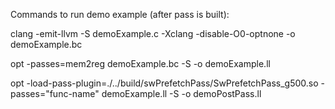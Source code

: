 Commands to run demo example (after pass is built):

clang -emit-llvm -S demoExample.c -Xclang -disable-O0-optnone -o demoExample.bc

opt -passes=mem2reg demoExample.bc -S -o demoExample.ll

opt -load-pass-plugin=./../build/swPrefetchPass/SwPrefetchPass_g500.so -passes="func-name" demoExample.ll -S -o demoPostPass.ll

